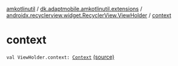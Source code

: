 [amkotlinutil](../../index.md) / [dk.adaptmobile.amkotlinutil.extensions](../index.md) / [androidx.recyclerview.widget.RecyclerView.ViewHolder](index.md) / [context](./context.md)

# context

`val ViewHolder.context: `[`Context`](https://developer.android.com/reference/android/content/Context.html) [(source)](https://github.com/adaptmobile-organization/amkotlinutil/tree/master/amkotlinutil/amkotlinutil/src/main/java/dk/adaptmobile/amkotlinutil/extensions/RecyclerViewExtensions.kt#L6)
